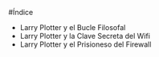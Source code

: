 #Índice

* Larry Plotter y el Bucle Filosofal
* Larry Plotter y la Clave Secreta del Wifi
* Larry Plotter y el Prisioneso del Firewall